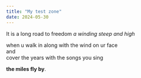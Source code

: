 ```yaml
---
title: "My test zone"
date: 2024-05-30
---
```

It is a long road to freedom
_a winding steep and high_

when u walk in along with the wind on ur face  
and   
cover the years with the songs you sing  

**the miles fly by**.
